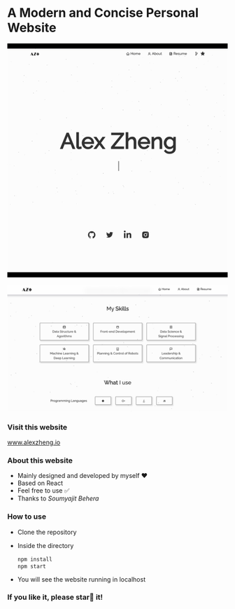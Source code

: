 # A Modern and Concise Personal Website 

![homepage](Images/homepage.gif)

![About](Images/About.png)
### Visit this website
www.alexzheng.io

### About this website

- Mainly designed and developed by myself ❤️
- Based on React 
- Feel free to use ✅
- Thanks to *Soumyajit Behera*



### How to use 

- Clone the repository

- Inside the directory

  ```
  npm install
  npm start
  ```

- You will see the website running  in localhost 



### If you like it, please star🌟 it!

